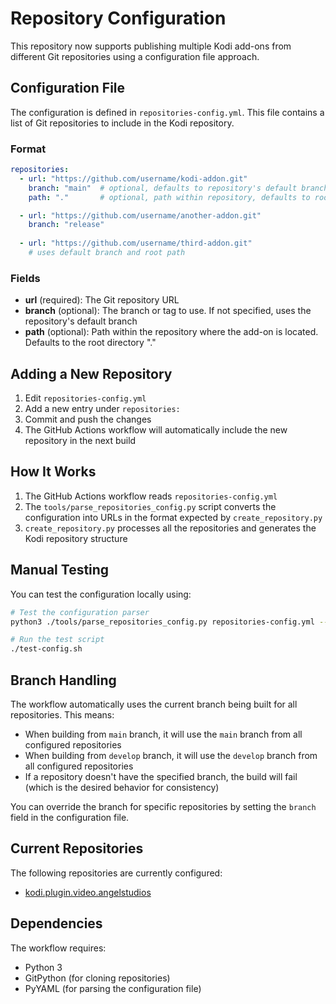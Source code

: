 # Repository Configuration

This repository now supports publishing multiple Kodi add-ons from different Git repositories using a configuration file approach.

## Configuration File

The configuration is defined in `repositories-config.yml`. This file contains a list of Git repositories to include in the Kodi repository.

### Format

```yaml
repositories:
  - url: "https://github.com/username/kodi-addon.git"
    branch: "main"  # optional, defaults to repository's default branch
    path: "."       # optional, path within repository, defaults to root

  - url: "https://github.com/username/another-addon.git"
    branch: "release"
    
  - url: "https://github.com/username/third-addon.git"
    # uses default branch and root path
```

### Fields

- **url** (required): The Git repository URL
- **branch** (optional): The branch or tag to use. If not specified, uses the repository's default branch
- **path** (optional): Path within the repository where the add-on is located. Defaults to the root directory "."

## Adding a New Repository

1. Edit `repositories-config.yml`
2. Add a new entry under `repositories:`
3. Commit and push the changes
4. The GitHub Actions workflow will automatically include the new repository in the next build

## How It Works

1. The GitHub Actions workflow reads `repositories-config.yml`
2. The `tools/parse_repositories_config.py` script converts the configuration into URLs in the format expected by `create_repository.py`
3. `create_repository.py` processes all the repositories and generates the Kodi repository structure

## Manual Testing

You can test the configuration locally using:

```bash
# Test the configuration parser
python3 ./tools/parse_repositories_config.py repositories-config.yml --branch-override main

# Run the test script
./test-config.sh
```

## Branch Handling

The workflow automatically uses the current branch being built for all repositories. This means:

- When building from `main` branch, it will use the `main` branch from all configured repositories
- When building from `develop` branch, it will use the `develop` branch from all configured repositories
- If a repository doesn't have the specified branch, the build will fail (which is the desired behavior for consistency)

You can override the branch for specific repositories by setting the `branch` field in the configuration file.

## Current Repositories

The following repositories are currently configured:

- [kodi.plugin.video.angelstudios](https://github.com/brianpatrickreavey/kodi.plugin.video.angelstudios.git)

## Dependencies

The workflow requires:
- Python 3
- GitPython (for cloning repositories)
- PyYAML (for parsing the configuration file)
